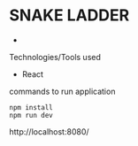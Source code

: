 # SNAKE LADDER

-




Technologies/Tools used
- React




commands to run application

```
npm install
npm run dev
```

http://localhost:8080/

